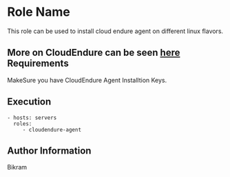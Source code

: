 Role Name
=========

This role can be used to install cloud endure agent on different linux flavors.

More on CloudEndure can be seen [here](https://www.cloudendure.com/)
Requirements
------------

 MakeSure you have CloudEndure Agent Installtion Keys.

Execution
------------
    - hosts: servers
      roles:
         - cloudendure-agent

Author Information
------------------

Bikram
